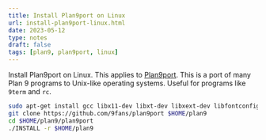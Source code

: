 ```yaml
---
title: Install Plan9port on Linux
url: install-plan9port-linux.html
date: 2023-05-12
type: notes
draft: false
tags: [plan9, plan9port, linux]
---
```


Install Plan9port on Linux. This applies to [Plan9port](https://9fans.github.io/plan9port/).
This is a port of many Plan 9 programs to Unix-like operating systems. Useful for
programs like `9term` and `rc`.

```sh
sudo apt-get install gcc libx11-dev libxt-dev libxext-dev libfontconfig1-dev
git clone https://github.com/9fans/plan9port $HOME/plan9
cd $HOME/plan9/plan9port
./INSTALL -r $HOME/plan9
```
